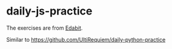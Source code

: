 # daily-js-practice

The exercises are from [Edabit](https://edabit.com/challenges/javascript).

Similar to https://github.com/UltiRequiem/daily-python-practice
